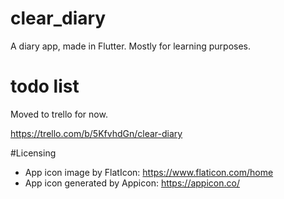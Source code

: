 # clear_diary

A diary app, made in Flutter. Mostly for learning purposes.

# todo list
Moved to trello for now.

https://trello.com/b/5KfvhdGn/clear-diary


#Licensing
- App icon image by FlatIcon: https://www.flaticon.com/home
- App icon generated by Appicon: https://appicon.co/